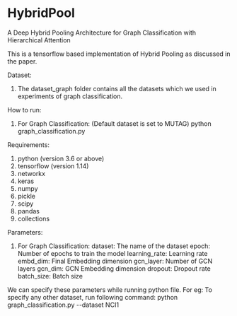 # HybridPool

A Deep Hybrid Pooling Architecture for Graph Classification with Hierarchical Attention


This is a tensorflow based implementation of Hybrid Pooling as discussed in the paper.

Dataset:
1.  The dataset_graph folder contains all the datasets which we used in experiments of graph classification.


How to run: 
1) For Graph Classification: (Default dataset is set to MUTAG)
	python graph_classification.py



Requirements:
1) python (version 3.6 or above)
2) tensorflow (version 1.14)
3) networkx
4) keras
5) numpy
6) pickle
7) scipy
8) pandas
9) collections



Parameters:
1) For Graph Classification:
	dataset: The name of the dataset
	epoch: Number of epochs to train the model
	learning_rate: Learning rate
	embd_dim: Final Embedding dimension
	gcn_layer: Number of GCN layers
	gcn_dim: GCN Embedding dimension
	dropout: Dropout rate
	batch_size: Batch size


We can specify these parameters while running python file.
	For eg: To specify any other dataset, run following command: 
	python graph_classification.py --dataset NCI1

	

  
   

    
